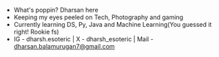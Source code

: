    - What's poppin? Dharsan here
   - Keeping my eyes peeled on Tech, Photography and gaming
   - Currently learning DS, Py, Java and Machine Learning(You guessed it right! Rookie fs)
   - IG - dharsh.esoteric | X - dharsh_esoteric | Mail - dharsan.balamurugan7@gmail.com



